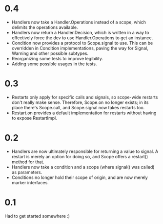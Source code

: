 # 0.4

* Handlers now take a Handler.Operations instead of a scope, which delimits the operations available.
* Handlers now return a Handler.Decision, which is written in a way to effectively force the dev to use Handler.Operations to get an instance.
* Condition now provides a protocol to Scope.signal to use. This can be overridden in Condition implementations, paving the way for Signal, Warning and other possible subtypes.
* Reorganizing some tests to improve legibility.
* Adding some possible usages in the tests. 

# 0.3

* Restarts only apply for specific calls and signals, so scope-wide restarts don't really make sense. Therefore, Scope.on no longer exists; in its place there's Scope.call, and Scope.signal now takes restarts too.
* Restart.on provides a default implementation for restarts without having to expose RestartImpl.

# 0.2

* Handlers are now ultimately responsible for returning a value to signal. A restart is merely an option for doing so, and Scope offers a restart() method for that.
* Handlers now take a condition and a scope (where signal() was called) as parameters.
* Conditions no longer hold their scope of origin, and are now merely marker interfaces.

# 0.1

Had to get started somewhere :)